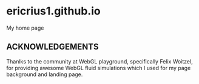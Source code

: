 ericrius1.github.io
===================
My home page

ACKNOWLEDGEMENTS
----------------

Thanlks to the community at WebGL playground, specifically Felix Woitzel, 
for providing awesome WebGL fluid simulations which I used for my page background and landing page.





